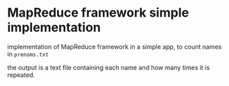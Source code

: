 # MapReduce framework simple implementation


implementation of MapReduce framework in a simple app, to count names in `prenoms.txt`

the output is a text file containing each name and how many times it is repeated.
